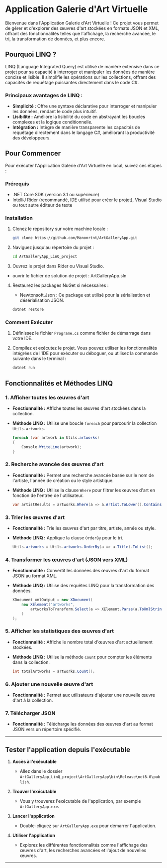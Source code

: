 # Application Galerie d'Art Virtuelle

Bienvenue dans l'Application Galerie d'Art Virtuelle ! Ce projet vous permet de gérer et d'explorer des œuvres d'art stockées en formats JSON et XML, offrant des fonctionnalités telles que l'affichage, la recherche avancée, le tri, la transformation de données, et plus encore.

## Pourquoi LINQ ?

LINQ (Language Integrated Query) est utilisé de manière extensive dans ce projet pour sa capacité à interroger et manipuler les données de manière concise et lisible. Il simplifie les opérations sur les collections, offrant des capacités de requêtage puissantes directement dans le code C#.

### Principaux avantages de LINQ :
- **Simplicité :** Offre une syntaxe déclarative pour interroger et manipuler les données, rendant le code plus intuitif.
- **Lisibilité :** Améliore la lisibilité du code en abstrayant les boucles complexes et la logique conditionnelle.
- **Intégration :** Intègre de manière transparente les capacités de requêtage directement dans le langage C#, améliorant la productivité des développeurs.

## Pour Commencer

Pour exécuter l'Application Galerie d'Art Virtuelle en local, suivez ces étapes :

### Prérequis
- .NET Core SDK (version 3.1 ou supérieure)
- IntelliJ Rider (recommandé, IDE utilisé pour créer le projet), Visual Studio ou tout autre éditeur de texte

### Installation

1. Clonez le repository sur votre machine locale :
   ```bash
   git clone https://github.com/Manonrtnt/ArtGalleryApp.git
   ```

2. Naviguez jusqu'au répertoire du projet :
   ```bash
   cd ArtGalleryApp_LinQ_project
   ```

3. Ouvrez le projet dans Rider ou Visual Studio.
- ouvrir le fichier de solution de projet : ArtGalleryApp.sln

4. Restaurez les packages NuGet si nécessaires :
   - Newtonsoft.Json : Ce package est utilisé pour la sérialisation et désérialisation JSON.

   ```bash
   dotnet restore
   ```

### Comment Exécuter

1. Définissez le fichier `Programe.cs` comme fichier de démarrage dans votre IDE.

2. Compilez et exécutez le projet. Vous pouvez utiliser les fonctionnalités intégrées de l'IDE pour exécuter ou déboguer, ou utilisez la commande suivante dans le terminal :

   ```bash
   dotnet run
   ```

## Fonctionnalités et Méthodes LINQ

### 1. Afficher toutes les œuvres d'art

- **Fonctionnalité :** Affiche toutes les œuvres d'art stockées dans la collection.
- **Méthode LINQ :** Utilise une boucle `foreach` pour parcourir la collection `Utils.artworks`.

   ```csharp
   foreach (var artwork in Utils.artworks)
   {
       Console.WriteLine(artwork);
   }
   ```

### 2. Recherche avancée des œuvres d'art

- **Fonctionnalité :** Permet une recherche avancée basée sur le nom de l'artiste, l'année de création ou le style artistique.
- **Méthode LINQ :** Utilise la clause `Where` pour filtrer les œuvres d'art en fonction de l'entrée de l'utilisateur.

   ```csharp
   var artistResults = artworks.Where(a => a.Artist.ToLower().Contains(artistName));
   ```

### 3. Trier les œuvres d'art

- **Fonctionnalité :** Trie les œuvres d'art par titre, artiste, année ou style.
- **Méthode LINQ :** Applique la clause `OrderBy` pour le tri.

   ```csharp
   Utils.artworks = Utils.artworks.OrderBy(a => a.Title).ToList();
   ```

### 4. Transformer les œuvres d'art (JSON vers XML)

- **Fonctionnalité :** Convertit les données des œuvres d'art du format JSON au format XML.
- **Méthode LINQ :** Utilise des requêtes LINQ pour la transformation des données.

   ```csharp
   XDocument xmlOutput = new XDocument(
       new XElement("artworks",
           artworksToTransform.Select(a => XElement.Parse(a.ToXmlString()))
       )
   );
   ```

### 5. Afficher les statistiques des œuvres d'art

- **Fonctionnalité :** Affiche le nombre total d'œuvres d'art actuellement stockées.
- **Méthode LINQ :** Utilise la méthode `Count` pour compter les éléments dans la collection.

   ```csharp
   int totalArtworks = artworks.Count();
   ```

### 6. Ajouter une nouvelle œuvre d'art

- **Fonctionnalité :** Permet aux utilisateurs d'ajouter une nouvelle œuvre d'art à la collection.

### 7. Télécharger JSON

- **Fonctionnalité :** Télécharge les données des œuvres d'art au format JSON vers un répertoire spécifié.

---

## Tester l'application depuis l'exécutable
1. **Accès à l'exécutable**
   - Allez dans le dossier `ArtGalleryApp_LinQ_project\ArtGalleryApp\bin\Release\net8.0\publish`.

2. **Trouver l'exécutable**
   - Vous y trouverez l'exécutable de l'application, par exemple `ArtGalleryApp.exe`.

3. **Lancer l'application**
   - Double-cliquez sur `ArtGalleryApp.exe` pour démarrer l'application.

4. **Utiliser l'application**
   - Explorez les différentes fonctionnalités comme l'affichage des œuvres d'art, les recherches avancées et l'ajout de nouvelles œuvres.

---
